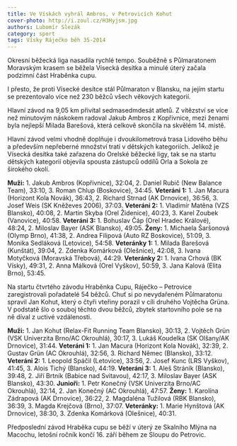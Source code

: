 ```yaml
---
title: Ve Vískách vyhrál Ambros, v Petrovicích Kohut
cover-photo: http://i.zoul.cz/H3Hyjsm.jpg
authors: Lubomír Slezák
category: sport
tags: Vísky Ráječko běh 35-2014 
---
```


Okresní běžecká liga nasadila rychlé tempo. Souběžně s Půlmaratonem Moravským krasem se běžela Vísecká desítka a minulé úterý začala podzimní část Hraběnka cupu.

I přesto, že proti Vísecké desítce stál Půlmaraton v Blansku, na jejím startu se prezentovalo více než 230 běžců všech věkových kategorií.

Hlavní závod na 9,05 km přivítal sedmasedmdesát atletů. Z vítězství se více než minutovým náskokem radoval Jakub Ambros z Kopřivnice, mezi ženami byla nejlepší Milada Barešová, která celkově skončila na skvělém 14. místě.

Hlavní závod velmi vhodně doplňuje i dvoukilometrová trasa Lidového běhu a především nepřeberné množství tratí v dětských kategoriích. Jelikož je Vísecká desítka také zařazena do Orelské běžecké ligy, tak se na startu dětských kategorií objevila spousta zástupců oddílů Orla a Sokola ze širokého okolí.

**Muži:** 1. Jakub Ambros (Kopřivnice), 32:04, 2. Daniel Rubič (New Balance Team), 33:10, 3. Roman Chlup (Boskovice), 34:45. **Veteráni 1:** 1. Jan Macura (Horizont Kola Novák), 36:43, 2. Richard Strnad (AK Drnovice), 36:56, 3. Josef Weis (SK Kněževes 2006), 37:03. **Veteráni 2:** 1. Vladimír Matěna (VZS Blansko), 40:08, 2. Martin Skyba (Orel Židenice), 40:23, 3. Karel Zoubek (Vanovice), 40:58. **Veteráni 3:** 1. Bohuslav Čáp (Orel Hradec Králové), 48:24, 2. Miloslav Bayer (ASK Blansko), 49:05. **Ženy:** 1. Michaela Šaršonová (Olymp Brno), 41:38, 2. Andrea Filipová (Auto RZ Boskovice), 51:09, 3. Monika Sedláková (Letovice), 54:58. **Veteránky 1:** 1. Milada Barešová (Kunštát), 39:04, 2. Zdenka Komárková (Olešnice), 42:08, 3. Ivana Motyčková (Moravská Třebová), 44:29. **Veteránky 2:** 1. Ivana Crhová (BK Vísky), 49:31, 2. Anna Málková (Orel Vyškov), 50:59, 3. Jana Kalová (Elita Brno), 53:45.

Na startu čtvrtého závodu Hraběnka Cupu, Ráječko – Petrovice zaregistrovali pořadatelé 54 běžců. Chuť si po nevydařeném Půlmaratonu spravil Jan Kohut, který o čtyři vteřiny porazil v cíli druhého Vojtěcha Grüna. V podstatě šlo o souboj těchto dvou běžců, zbytek startovního pole se na ně díval z uctivé vzdálenosti.

**Muži:** 1. Jan Kohut (Relax-Fit Running Team Blansko), 30:13, 2. Vojtěch Grün (VSK Univerzita Brno/AC Okrouhlá), 30:17, 3. Lukáš Koudelka (SK Olšany/AK Drnovice), 31:44. **Veteráni 1:** 1. Jan Macura (Horizont Kola Novák), 32:39, 2. Gustav Grün (AC Okrouhlá), 32:56, 3. Richard Němec (Blansko), 33:12. **Veteráni 2:** 1. Leopold Spáčil (Letovice), 33:56, 2. Josef Kunc (LRS Vyškov), 41:45, 3. Alois Tichý (Blansko), 44:19. **Veteráni 3:** 1. Aleš Stráník (Blansko), 39:48, 2. Jiří Brtník (Babice nad Svitavou), 42:17, 3. Miloslav Bayer (ASK Blansko), 43:30. **Junioři:** 1. Petr Konečný (VSK Univerzita Brno/AC Okrouhlá), 32:14, 2. Jan Konečný (AC Okrouhlá), 47:57. **Ženy:** 1. Karolína Zádrapová (AK Drnovice), 36:22, 2. Magdaléna Tužilová (RBK Blansko), 36:39, 3. Magda Krejčová (Brno), 37:07. **Veteránky:** 1. Marie Hynštová (AK Drnovice), 38:30, 3. Zdenka Komárková (Olešnice), 40:31.

Předposlední závod Hraběka cupu se běží v úterý ze Skalního Mlýna na Macochu, letošní ročník končí 16. září během ze Sloupu do Petrovic.